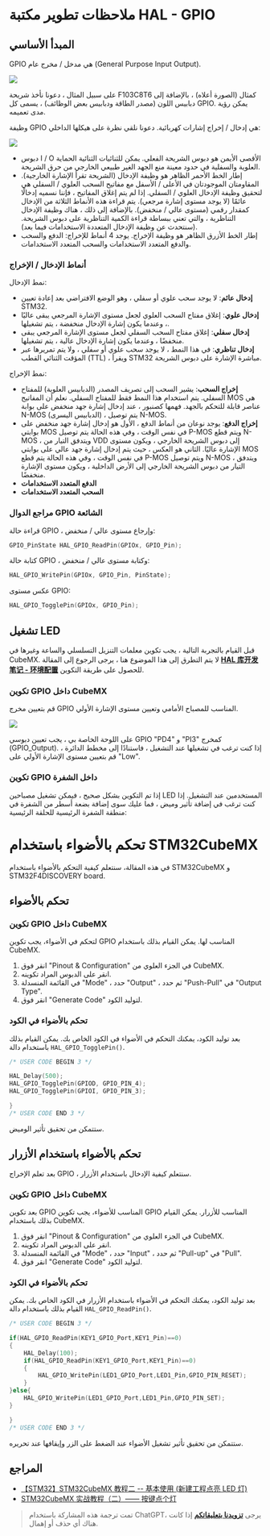# ملاحظات تطوير مكتبة HAL - GPIO

## المبدأ الأساسي

GPIO هي مدخل / مخرج عام (General Purpose Input Output).

![](https://f004.backblazeb2.com/file/wiki-media/img/20200615205256.jpg)

على سبيل المثال ، دعونا نأخذ شريحة F103C8T6 كمثال (الصورة أعلاه) ، بالإضافة إلى دبابيس اللون (مصدر الطاقة ودبابيس بعض الوظائف) ، يسمى كل GPIO. يمكن رؤية مدى تعميمه.

وظيفة GPIO هي إدخال / إخراج إشارات كهربائية. دعونا نلقي نظرة على هيكلها الداخلي:

![](https://f004.backblazeb2.com/file/wiki-media/img/20200615211744.jpg)

- دبوس I / O الأقصى الأيمن هو دبوس الشريحة الفعلي. يمكن للثنائيات الثنائية الحماية العلوية والسفلية في حدود معينة منع الجهد الغير طبيعي الخارجي من حرق الشريحة.
- إطار الخط الأحمر الظاهر هو وظيفة الإدخال (الشريحة تقرأ الإشارة الخارجية). المقاومتان الموجودتان في الأعلى / الأسفل مع مفاتيح السحب العلوي / السفلي هي لتحقيق وظيفة الإدخال العلوي / السفلي. إذا لم يتم إغلاق المفاتيح ، فإننا نسميه إدخالًا عائمًا (لا يوجد مستوى إشارة مرجعي). يتم قراءة هذه الأنماط الثلاثة من الإدخال كمقدار رقمي (مستوى عالي / منخفض). بالإضافة إلى ذلك ، هناك وظيفة الإدخال التناظرية ، والتي تعني ببساطة قراءة الكمية التناظرية على دبوس الشريحة. (سنتحدث عن وظيفة الإدخال المتعددة الاستخدامات فيما بعد).
- إطار الخط الأزرق الظاهر هو وظيفة الإخراج. يوجد 4 أنماط للإخراج: الدفع والسحب والدفع المتعدد الاستخدامات والسحب المتعدد الاستخدامات.

### أنماط الإدخال / الإخراج

نمط الإدخال:

- **إدخال عائم**: لا يوجد سحب علوي أو سفلي ، وهو الوضع الافتراضي بعد إعادة تعيين STM32.
- **إدخال علوي**: إغلاق مفتاح السحب العلوي لجعل مستوى الإشارة المرجعي يبقى عاليًا ، وعندما يكون إشارة الإدخال منخفضة ، يتم تشغيلها.
- **إدخال سفلي**: إغلاق مفتاح السحب السفلي لجعل مستوى الإشارة المرجعي يبقى منخفضًا ، وعندما يكون إشارة الإدخال عالية ، يتم تشغيلها.
- **إدخال تناظري**: في هذا النمط ، لا يوجد سحب علوي أو سفلي ، ولا يتم تمريرها عبر المؤقت الثنائي القطب (TTL) ، ويقرأ STM32 مباشرة الإشارة على دبوس الشريحة.

نمط الإخراج:

- **إخراج السحب**: يشير السحب إلى تصريف المصدر (الدبابيس العلوية) للمفتاح السفلي. يتم استخدام هذا النمط فقط للمفتاح السفلي. نعلم أن المفاتيح MOS هي عناصر قابلة للتحكم بالجهد. فهمها كصنبور ، عند إدخال إشارة جهد منخفض على بوابة N-MOS (الدبابيس اليسرى) ، يتم توصيل N-MOS.
- **إخراج الدفع**: يوجد نوعان من أنماط الدفع ، الأول هو إدخال إشارة جهد منخفض على بوابتي MOS في نفس الوقت ، وفي هذه الحالة يتم توصيل P-MOS ويتم قطع N-MOS ، ويتدفق التيار من VDD إلى دبوس الشريحة الخارجي ، ويكون مستوى الإشارة عاليًا. الثاني هو العكس ، حيث يتم إدخال إشارة جهد عالي على بوابتي MOS في نفس الوقت ، وفي هذه الحالة يتم قطع P-MOS ويتم توصيل N-MOS ، ويتدفق التيار من دبوس الشريحة الخارجي إلى الأرض الداخلية ، ويكون مستوى الإشارة منخفضًا.
- **الدفع المتعدد الاستخدامات**
- **السحب المتعدد الاستخدامات**

### مراجع الدوال GPIO الشائعة

قراءة حالة GPIO ، وإرجاع مستوى عالي / منخفض:

```c
GPIO_PinState HAL_GPIO_ReadPin(GPIOx, GPIO_Pin);
```

كتابة حالة GPIO ، وكتابة مستوى عالي / منخفض:

```c
HAL_GPIO_WritePin(GPIOx, GPIO_Pin, PinState);
```

عكس مستوى GPIO:

```c
HAL_GPIO_TogglePin(GPIOx, GPIO_Pin);
```

## تشغيل LED

قبل القيام بالتجربة التالية ، يجب تكوين معلمات التنزيل التسلسلي والساعة وغيرها في CubeMX.
لا يتم التطرق إلى هذا الموضوع هنا ، يرجى الرجوع إلى المقالة [**HAL 库开发笔记 - 环境配置**](https://wiki-power.com/ar/HAL%E5%BA%93%E5%BC%80%E5%8F%91%E7%AC%94%E8%AE%B0-%E7%8E%AF%E5%A2%83%E9%85%8D%E7%BD%AE) للحصول على طريقة التكوين.

### تكوين GPIO داخل CubeMX

قم بتعيين مخرج GPIO المناسب للمصباح الأمامي وتعيين مستوى الإشارة الأولي.

![](https://f004.backblazeb2.com/file/wiki-media/img/20210205150422.png)

على اللوحة الخاصة بي ، يجب تعيين دبوسي GPIO "PD4" و "PI3" كمخرج (GPIO_Output).
إذا كنت ترغب في تشغيلها عند التشغيل ، فاستنادًا إلى مخطط الدائرة ، قم بتعيين مستوى الإشارة الأولي على "Low".

### تكوين GPIO داخل الشفرة

إذا تم التكوين بشكل صحيح ، فيمكن تشغيل مصباحين LED المستخدمين عند التشغيل.
إذا كنت ترغب في إضافة تأثير وميض ، فما عليك سوى إضافة بضعة أسطر من الشفرة في منطقة الشفرة الرئيسية للحلقة الرئيسية:



# تحكم بالأضواء باستخدام STM32CubeMX

في هذه المقالة، سنتعلم كيفية التحكم بالأضواء باستخدام STM32CubeMX و STM32F4DISCOVERY board.

## تحكم بالأضواء

### تكوين GPIO داخل CubeMX

لتحكم في الأضواء، يجب تكوين GPIO المناسب لها. يمكن القيام بذلك باستخدام CubeMX.

1. انقر فوق "Pinout & Configuration" في الجزء العلوي من CubeMX.
2. انقر على الدبوس المراد تكوينه.
3. في القائمة المنسدلة "Mode" ، حدد "Output" ، ثم حدد "Push-Pull" في "Output Type".
4. انقر فوق "Generate Code" لتوليد الكود.

### تحكم بالأضواء في الكود

بعد توليد الكود، يمكنك التحكم في الأضواء في الكود الخاص بك. يمكن القيام بذلك باستخدام دالة `HAL_GPIO_TogglePin()`.

```c title="main.c"
/* USER CODE BEGIN 3 */

HAL_Delay(500);
HAL_GPIO_TogglePin(GPIOD, GPIO_PIN_4);
HAL_GPIO_TogglePin(GPIOI, GPIO_PIN_3);

}
/* USER CODE END 3 */
```

ستتمكن من تحقيق تأثير الوميض.

## تحكم بالأضواء باستخدام الأزرار

بعد تعلم الإخراج GPIO ، سنتعلم كيفية الإدخال باستخدام الأزرار.

### تكوين GPIO داخل CubeMX

بعد تكوين GPIO المناسب للأضواء، يجب تكوين GPIO المناسب للأزرار. يمكن القيام بذلك باستخدام CubeMX.

1. انقر فوق "Pinout & Configuration" في الجزء العلوي من CubeMX.
2. انقر على الدبوس المراد تكوينه.
3. في القائمة المنسدلة "Mode" ، حدد "Input" ، ثم حدد "Pull-up" في "Pull".
4. انقر فوق "Generate Code" لتوليد الكود.

### تحكم بالأضواء في الكود

بعد توليد الكود، يمكنك التحكم في الأضواء باستخدام الأزرار في الكود الخاص بك. يمكن القيام بذلك باستخدام دالة `HAL_GPIO_ReadPin()`.

```c title="main.c"
/* USER CODE BEGIN 3 */

if(HAL_GPIO_ReadPin(KEY1_GPIO_Port,KEY1_Pin)==0)
{
	HAL_Delay(100);
	if(HAL_GPIO_ReadPin(KEY1_GPIO_Port,KEY1_Pin)==0)
	{
		HAL_GPIO_WritePin(LED1_GPIO_Port,LED1_Pin,GPIO_PIN_RESET);
	}
}else{
	HAL_GPIO_WritePin(LED1_GPIO_Port,LED1_Pin,GPIO_PIN_SET);
}

}
/* USER CODE END 3 */
```

ستتمكن من تحقيق تأثير تشغيل الأضواء عند الضغط على الزر وإيقافها عند تحريره. 

## المراجع

- [【STM32】STM32CubeMX 教程二 -- 基本使用 (新建工程点亮 LED 灯)](https://blog.csdn.net/as480133937/article/details/98947162)
- [STM32CubeMX 实战教程（二）—— 按键点个灯](https://blog.csdn.net/weixin_43892323/article/details/104343933)

> تمت ترجمة هذه المشاركة باستخدام ChatGPT، يرجى [**تزويدنا بتعليقاتكم**](https://github.com/linyuxuanlin/Wiki_MkDocs/issues/new) إذا كانت هناك أي حذف أو إهمال.